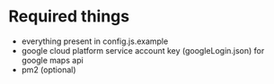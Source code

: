 # Required things

- everything present in config.js.example
- google cloud platform service account key (googleLogin.json) for google maps api
- pm2 (optional)

